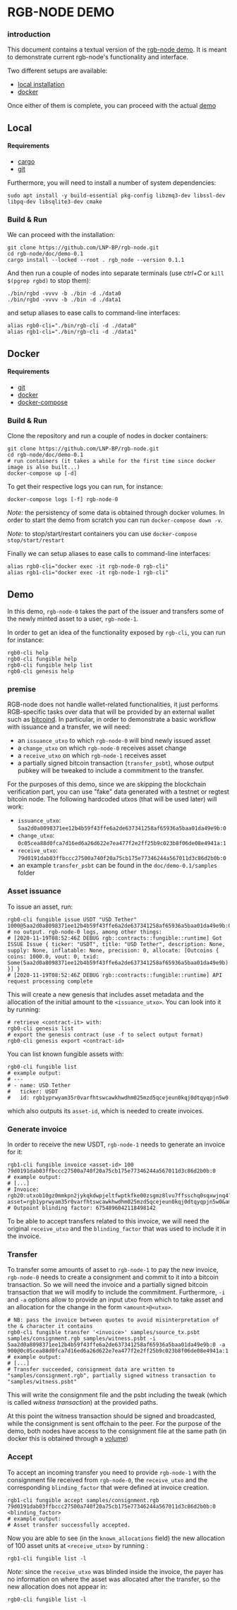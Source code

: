RGB-NODE DEMO
===

### introduction
This document contains a textual version of the [rgb-node demo]( https://www.youtube.com/watch?v=t_EtUf4601A). It is meant to demonstrate current rgb-node's functionality and interface.

Two different setups are available:
- [local installation](#local)
- [docker](#docker)

Once either of them is complete, you can proceed with the actual [demo](#demo)

## Local

#### Requirements
- [cargo](https://doc.rust-lang.org/book/ch01-01-installation.html#installation)
- [git](https://git-scm.com/downloads)

Furthermore, you will need to install a number of system dependencies:
```bash=
sudo apt install -y build-essential pkg-config libzmq3-dev libssl-dev libpq-dev libsqlite3-dev cmake
```
### Build & Run
We can proceed with the installation:
```bash=
git clone https://github.com/LNP-BP/rgb-node.git
cd rgb-node/doc/demo-0.1
cargo install --locked --root . rgb_node --version 0.1.1
```
And then run a couple of nodes into separate terminals (use *ctrl+C* or `kill $(pgrep rgbd)` to stop them):
```bash=
./bin/rgbd -vvvv -b ./bin -d ./data0
./bin/rgbd -vvvv -b ./bin -d ./data1
```
and setup aliases to ease calls to command-line interfaces:
```bash=
alias rgb0-cli="./bin/rgb-cli -d ./data0"
alias rgb1-cli="./bin/rgb-cli -d ./data1"
```

## Docker

#### Requirements
- [git](https://git-scm.com/downloads)
- [docker](https://docs.docker.com/get-docker/)
- [docker-compose](https://docs.docker.com/compose/install/)

### Build & Run
Clone the repository and run a couple of nodes in docker containers:
```bash=
git clone https://github.com/LNP-BP/rgb-node.git
cd rgb-node/doc/demo-0.1
# run containers (it takes a while for the first time since docker image is also built...)
docker-compose up [-d]
```
To get their respective logs you can run, for instance:
```bash=
docker-compose logs [-f] rgb-node-0
```
*Note:* the persistency of some data is obtained through docker volumes. In order to start the demo from scratch you can run `docker-compose down -v`.

*Note:* to stop/start/restart containers you can use `docker-compose stop/start/restart`

Finally we can setup aliases to ease calls to command-line interfaces:
```bash=
alias rgb0-cli="docker exec -it rgb-node-0 rgb-cli"
alias rgb1-cli="docker exec -it rgb-node-1 rgb-cli"
```

## Demo
In this demo, `rgb-node-0` takes the part of the issuer and transfers some of the newly minted asset to a user, `rgb-node-1`.

In order to get an idea of the functionality exposed by `rgb-cli`, you can run for instance:
```bash=
rgb0-cli help
rgb0-cli fungible help
rgb0-cli fungible help list
rgb0-cli genesis help
```
### premise

RGB-node does not handle wallet-related functionalities, it just performs RGB-specific tasks over data that will be provided by an external wallet such as [bitcoind](https://github.com/bitcoin/bitcoin). In particular, in order to demonstrate a basic workflow with issuance and a transfer, we will need:
- an `issuance_utxo` to which `rgb-node-0` will bind newly issued asset
- a `change_utxo` on which `rgb-node-0` receives asset change
- a `receive_utxo` on which `rgb-node-1` receives asset
- a partially signed bitcoin transaction (`transfer_psbt`), whose output pubkey will be tweaked to include a commitment to the transfer.

For the purposes of this demo, since we are skipping the blockchain verification part, you can use "fake" data generated with a testnet or regtest bitcoin node. The following hardcoded utxos (that will be used later) will work:

- `issuance_utxo`: `5aa2d0a8098371ee12b4b59f43ffe6a2de637341258af65936a5baa01da49e9b:0`
- `change_utxo`: `0c05cea88d0fca7d16ed6a26d622e7ea477f2e2ff25b9c023b8f06de08e4941a:1`
- `receive_utxo`: `79d0191dab03ffbccc27500a740f20a75cb175e77346244a567011d3c86d2b0b:0`
- an example `transfer_psbt` can be found in the `doc/demo-0.1/samples` folder

### Asset issuance
To issue an asset, run:
```bash=
rgb0-cli fungible issue USDT "USD Tether" 1000@5aa2d0a8098371ee12b4b59f43ffe6a2de637341258af65936a5baa01da49e9b:0
# no output. rgb-node-0 logs, among other things:
# [2020-11-19T08:52:46Z DEBUG rgb::contracts::fungible::runtime] Got ISSUE Issue { ticker: "USDT", title: "USD Tether", description: None, supply: None, inflatable: None, precision: 0, allocate: [Outcoins { coins: 1000.0, vout: 0, txid: Some(5aa2d0a8098371ee12b4b59f43ffe6a2de637341258af65936a5baa01da49e9b) }] }
# [2020-11-19T08:52:46Z DEBUG rgb::contracts::fungible::runtime] API request processing complete
```
This will create a new genesis that includes asset metadata and the allocation of the initial amount to the `<issuance_utxo>`. You can look into it by running:
```bash=
# retrieve <contract-it> with:
rgb0-cli genesis list
# export the genesis contract (use -f to select output format)
rgb0-cli genesis export <contract-id>
```
You can list known fungible assets with:
```bash=
rgb0-cli fungible list
# example output:
# ---
# - name: USD Tether
#   ticker: USDT
#   id: rgb1yprwyam35r0varfhtswcawkhwdhm025mzd5qcejeun0kqj0dtqyqpjn5w0
```
which also outputs its `asset-id`, which is needed to create invoices.

### Generate invoice
In order to receive the new USDT, `rgb-node-1` needs to generate an invoice for it:
```bash=
rgb1-cli fungible invoice <asset-id> 100 79d0191dab03ffbccc27500a740f20a75cb175e77346244a567011d3c86d2b0b:0
# example output:
# [...]
# Invoice: rgb20:utxob10gz0mmkpn2jykqkdwpjeltfwptkfke00zsgmz8lvu7ffsschq0sqxwjnq4?asset=rgb1yprwyam35r0varfhtswcawkhwdhm025mzd5qcejeun0kqj0dtqyqpjn5w0&amount=100
# Outpoint blinding factor: 6754896042118498142
```
To be able to accept transfers related to this invoice, we will need the original `receive_utxo` and the `blinding_factor` that was used to include it in the invoice.

### Transfer
To transfer some amounts of asset to `rgb-node-1` to pay the new invoice, `rgb-node-0` needs to create a consignment and commit to it into a bitcoin transaction. So we will need the invoice and a partially signed bitcoin transaction that we will modify to include the commitment. Furthermore, `-i` and `-a` options allow to provide an input utxo from which to take asset and an allocation for the change in the form `<amount>@<utxo>`.

```bash=
# NB: pass the invoice between quotes to avoid misinterpretation of the & character it contains
rgb0-cli fungible transfer '<invoice>' samples/source_tx.psbt samples/consignment.rgb samples/witness.psbt -i 5aa2d0a8098371ee12b4b59f43ffe6a2de637341258af65936a5baa01da49e9b:0 -a 900@0c05cea88d0fca7d16ed6a26d622e7ea477f2e2ff25b9c023b8f06de08e4941a:1
# example output:
# [...]
# Transfer succeeded, consignment data are written to "samples/consignment.rgb", partially signed witness transaction to "samples/witness.psbt"
```
This will write the consignment file and the psbt including the tweak (which is called *witness transaction*) at the provided paths.

At this point the witness transaction should be signed and broadcasted, while the consignment is sent offchain to the peer. For the purpose of the demo, both nodes have access to the consignment file at the same path (in docker this is obtained through a [volume](https://docs.docker.com/storage/volumes/))

### Accept
To accept an incoming transfer you need to provide `rgb-node-1` with the consignment file received from `rgb-node-0`, the `receive_utxo` and the corresponding `blinding_factor` that were defined at invoice creation.
```bash=
rgb1-cli fungible accept samples/consignment.rgb 79d0191dab03ffbccc27500a740f20a75cb175e77346244a567011d3c86d2b0b:0 <blinding_factor>
# example output:
# Asset transfer successfully accepted.
```
Now you are able to see (in the `known_allocations` field) the new allocation of 100 asset units at `<receive_utxo>` by running :
```bash=
rgb1-cli fungible list -l
```
*Note:* since the `receive_utxo` was blinded inside the invoice, the payer has no information on where the asset was allocated after the transfer, so the new allocation does not appear in:
```bash=
rgb0-cli fungible list -l
```

